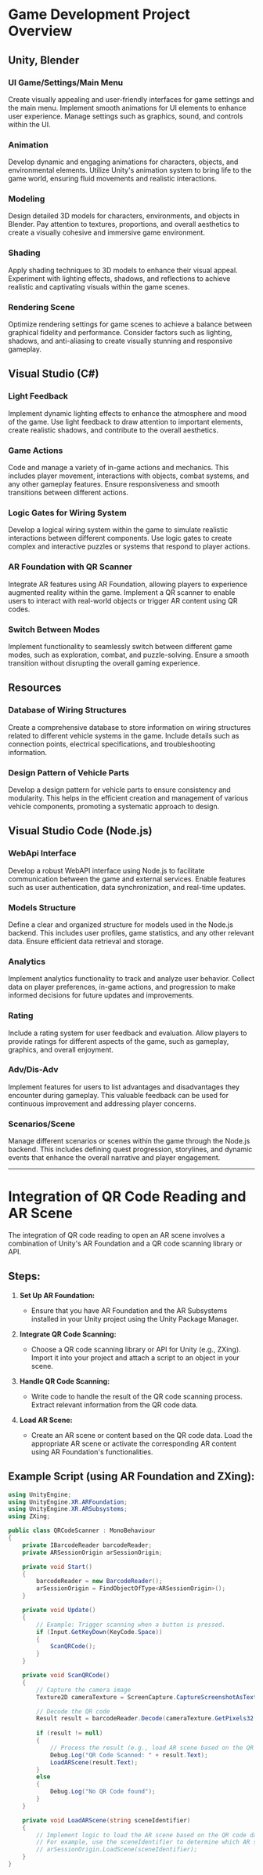 # Game Development Project Overview

## Unity, Blender

### UI Game/Settings/Main Menu
Create visually appealing and user-friendly interfaces for game settings and the main menu. Implement smooth animations for UI elements to enhance user experience. Manage settings such as graphics, sound, and controls within the UI.

### Animation
Develop dynamic and engaging animations for characters, objects, and environmental elements. Utilize Unity's animation system to bring life to the game world, ensuring fluid movements and realistic interactions.

### Modeling
Design detailed 3D models for characters, environments, and objects in Blender. Pay attention to textures, proportions, and overall aesthetics to create a visually cohesive and immersive game environment.

### Shading
Apply shading techniques to 3D models to enhance their visual appeal. Experiment with lighting effects, shadows, and reflections to achieve realistic and captivating visuals within the game scenes.

### Rendering Scene
Optimize rendering settings for game scenes to achieve a balance between graphical fidelity and performance. Consider factors such as lighting, shadows, and anti-aliasing to create visually stunning and responsive gameplay.

## Visual Studio (C#)

### Light Feedback
Implement dynamic lighting effects to enhance the atmosphere and mood of the game. Use light feedback to draw attention to important elements, create realistic shadows, and contribute to the overall aesthetics.

### Game Actions
Code and manage a variety of in-game actions and mechanics. This includes player movement, interactions with objects, combat systems, and any other gameplay features. Ensure responsiveness and smooth transitions between different actions.

### Logic Gates for Wiring System
Develop a logical wiring system within the game to simulate realistic interactions between different components. Use logic gates to create complex and interactive puzzles or systems that respond to player actions.

### AR Foundation with QR Scanner
Integrate AR features using AR Foundation, allowing players to experience augmented reality within the game. Implement a QR scanner to enable users to interact with real-world objects or trigger AR content using QR codes.

### Switch Between Modes
Implement functionality to seamlessly switch between different game modes, such as exploration, combat, and puzzle-solving. Ensure a smooth transition without disrupting the overall gaming experience.

## Resources

### Database of Wiring Structures
Create a comprehensive database to store information on wiring structures related to different vehicle systems in the game. Include details such as connection points, electrical specifications, and troubleshooting information.

### Design Pattern of Vehicle Parts
Develop a design pattern for vehicle parts to ensure consistency and modularity. This helps in the efficient creation and management of various vehicle components, promoting a systematic approach to design.

## Visual Studio Code (Node.js)

### WebApi Interface
Develop a robust WebAPI interface using Node.js to facilitate communication between the game and external services. Enable features such as user authentication, data synchronization, and real-time updates.

### Models Structure
Define a clear and organized structure for models used in the Node.js backend. This includes user profiles, game statistics, and any other relevant data. Ensure efficient data retrieval and storage.

### Analytics
Implement analytics functionality to track and analyze user behavior. Collect data on player preferences, in-game actions, and progression to make informed decisions for future updates and improvements.

### Rating
Include a rating system for user feedback and evaluation. Allow players to provide ratings for different aspects of the game, such as gameplay, graphics, and overall enjoyment.

### Adv/Dis-Adv
Implement features for users to list advantages and disadvantages they encounter during gameplay. This valuable feedback can be used for continuous improvement and addressing player concerns.

### Scenarios/Scene
Manage different scenarios or scenes within the game through the Node.js backend. This includes defining quest progression, storylines, and dynamic events that enhance the overall narrative and player engagement.

---

# Integration of QR Code Reading and AR Scene

The integration of QR code reading to open an AR scene involves a combination of Unity's AR Foundation and a QR code scanning library or API.

## Steps:

1. **Set Up AR Foundation:**
   - Ensure that you have AR Foundation and the AR Subsystems installed in your Unity project using the Unity Package Manager.

2. **Integrate QR Code Scanning:**
   - Choose a QR code scanning library or API for Unity (e.g., ZXing). Import it into your project and attach a script to an object in your scene.

3. **Handle QR Code Scanning:**
   - Write code to handle the result of the QR code scanning process. Extract relevant information from the QR code data.

4. **Load AR Scene:**
   - Create an AR scene or content based on the QR code data. Load the appropriate AR scene or activate the corresponding AR content using AR Foundation's functionalities.

## Example Script (using AR Foundation and ZXing):

```csharp
using UnityEngine;
using UnityEngine.XR.ARFoundation;
using UnityEngine.XR.ARSubsystems;
using ZXing;

public class QRCodeScanner : MonoBehaviour
{
    private IBarcodeReader barcodeReader;
    private ARSessionOrigin arSessionOrigin;

    private void Start()
    {
        barcodeReader = new BarcodeReader();
        arSessionOrigin = FindObjectOfType<ARSessionOrigin>();
    }

    private void Update()
    {
        // Example: Trigger scanning when a button is pressed.
        if (Input.GetKeyDown(KeyCode.Space))
        {
            ScanQRCode();
        }
    }

    private void ScanQRCode()
    {
        // Capture the camera image
        Texture2D cameraTexture = ScreenCapture.CaptureScreenshotAsTexture();

        // Decode the QR code
        Result result = barcodeReader.Decode(cameraTexture.GetPixels32(), cameraTexture.width, cameraTexture.height);
        
        if (result != null)
        {
            // Process the result (e.g., load AR scene based on the QR code data)
            Debug.Log("QR Code Scanned: " + result.Text);
            LoadARScene(result.Text);
        }
        else
        {
            Debug.Log("No QR Code found");
        }
    }

    private void LoadARScene(string sceneIdentifier)
    {
        // Implement logic to load the AR scene based on the QR code data
        // For example, use the sceneIdentifier to determine which AR scene to load
        // arSessionOrigin.LoadScene(sceneIdentifier);
    }
}
```
